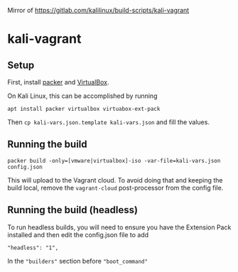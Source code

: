 Mirror of https://gitlab.com/kalilinux/build-scripts/kali-vagrant

# kali-vagrant

## Setup
First, install [packer](https://www.packer.io/) and [VirtualBox](https://www.virtualbox.org/).

On Kali Linux, this can be accomplished by running
```
apt install packer virtualbox virtuabox-ext-pack
```

Then `cp kali-vars.json.template kali-vars.json` and fill the values.

## Running the build

```
packer build -only=[vmware|virtualbox]-iso -var-file=kali-vars.json config.json
```

This will upload to the Vagrant cloud.
To avoid doing that and keeping the build local, remove the `vagrant-cloud` post-processor from the config file.

## Running the build (headless)
To run headless builds, you will need to ensure you have the Extension Pack installed and then edit the config.json file to add
```
"headless": "1",
```
In the `"builders"` section before `"boot_command"`
